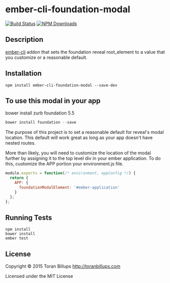# ember-cli-foundation-modal

[![Build Status][]](https://travis-ci.org/toranb/ember-cli-foundation-modal)
[![NPM Downloads][]](https://www.npmjs.org/package/ember-cli-foundation-modal)

## Description

[ember-cli][] addon that sets the foundation reveal root_element to a value that you customize or a reasonable default.

## Installation

```
npm install ember-cli-foundation-modal --save-dev
```

## To use this modal in your app

bower install zurb foundation 5.5

```js
bower install foundation --save
```

The purpose of this project is to set a reasonable default for reveal's modal location. This default will work great as long as your app doesn't have nested routes.

More than likely, you will need to customize the location of the modal further by assigning it to the top level div in your ember application. To do this, customize the APP portion your environment.js file.

```js
module.exports = function(/* environment, appConfig */) {
  return { 
    APP: {
      foundationModalElement: '#ember-application'
    }
  };
};
```

## Running Tests

    npm install
    bower install
    ember test

## License

Copyright © 2015 Toran Billups http://toranbillups.com

Licensed under the MIT License

[NPM Downloads]: https://img.shields.io/npm/dm/ember-cli-foundation-modal.svg
[Build Status]: https://travis-ci.org/toranb/ember-cli-foundation-modal.svg?branch=master
[ember-cli]: http://www.ember-cli.com/
[ember.js]: http://emberjs.com/
